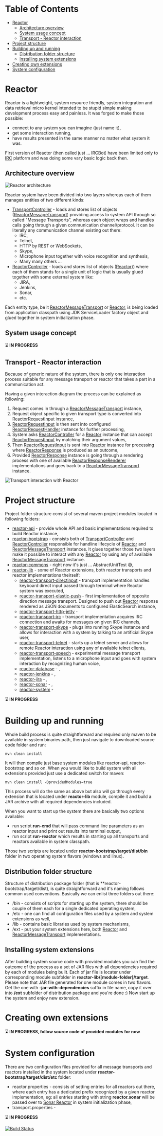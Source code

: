 Table of Contents
=================

  * [Reactor](#reactor)
    * [Architecture overview](#architecture-overview)
    * [System usage concept](#system-usage-concept)
    * [Transport - Reactor interaction](#transport---reactor-interaction)
  * [Project structure](#project-structure)
  * [Building up and running](#building-up-and-running)
    * [Distribution folder structure](#distribution-folder-structure)
    * [Installing system extensions](#installing-system-extensions)
  * [Creating own extensions](#creating-own-extensions)
  * [System configuration](#system-configuration)

Reactor
=======
Reactor is a lightweight, system resource friendly, system integration and data retrieval micro kernel intended to be stupid simple making development process easy and painless. It was forged to make those possible:

- connect to any system you can imagine (just name it),
- get some interaction running,
- have results presented in the same manner no matter what system it was.

First version of Reactor (then called just ... IRCBot) have been limited only to [IRC](http://en.wikipedia.org/wiki/Internet_Relay_Chat) platform and was doing some vary basic logic back then.

Architecture overview
---------------------
![Reactor architecture](https://www.dropbox.com/s/govu4c4ekaazmx1/architecture.svg?dl=1)

Reactor system have been divided into two layers whereas each of them manages entities of two different kinds:

- [TransportController] - loads and stores list of objects ([ReactorMessageTransport]) providing access to system API through so called "Message Transports", whereas each object wraps and handles calls going through a given communication channel/protocol. It can be literally any communication channel existing out there:
  - IRC,
  - Telnet,
  - HTTP by REST or WebSockets,
  - Skype,
  - Microphone input together with voice recognition and synthesis,
  - Many many others ...
- [ReactorController] - loads and stores list of objects ([Reactor])) where each of them stands for a single unit of logic that is usually glued together with some external system like:
  - JIRA,
  - Jenkins,
  - Sonar,
  - etc.

Each entity type, be it [ReactorMessageTransport] or [Reactor], is being loaded from application classpath using JDK ServiceLoader factory object and glued together in system initialization phase.

System usage concept
--------------------
:hourglass: **IN PROGRESS**

Transport - Reactor interaction
-------------------------------
Because of generic nature of the system, there is only one interaction process suitable for any message transport or reactor that takes a part in a communication act. 

Having a given interaction diagram the process can be explained as following:

1. Request comes in through a [ReactorMessageTransport] instance,
2. Request object specific to given transport type is converted into [ReactorRequestInput] instance,
3. [ReactorRequestInput] is then sent into configured [ReactorRequestHandler] instance for further processing,
4. System asks [ReactorController] for a [Reactor] instance that can accept [ReactorRequestInput] by matching their argument values,
5. Then [ReactorRequestInput] is sent into [Reactor] instance for processing where [ReactorResponse] is produced as an outcome,
6. Provided [ReactorResponse] instance is going through a rendering process with one of available [ReactorResponseRenderer] implementations and goes back to a [ReactorMessageTransport] instance.

![Transport interaction with Reactor](https://www.dropbox.com/s/5v58lqeqo5nehz8/reactor-transport.svg?dl=1)

Project structure
=================

Project folder structure consist of several maven project modules located in following folders:

- [reactor-api](https://github.com/activey/reactor/tree/master/reactor-api) - provide whole API and basic implementations required to build Reactor instance,
- [reactor-bootstrap](https://github.com/activey/reactor/tree/master/reactor-bootstrap) - consists both of [TransportController] and [ReactorController] 
responsible for handline lifecycle of [Reactor] and [ReactorMessageTransport] instances. It glues together those two layers make it possible to interact 
with any [Reactor] by using any of available [ReactorMessageTransport] instance.
- [reactor-commons](https://github.com/activey/reactor/tree/master/reactor-commons) - right now it's just ... AbstractUnitTest :sweat_smile:,
- [reactor-lib](https://) - some of Reactor extensions, both reactor transports and reactor implementations theirself:
  - [reactor-transport-directinput](https://github.com/activey/reactor/tree/master/reactor-lib/reactor-transport-directinput) - transport implementation handles keyboard direct input passed through terminal where Reactor system was executed,
  - [reactor-transport-elastic-push](https://github.com/activey/reactor/tree/master/reactor-lib/reactor-transport-elastic-push) - first implementation of opposite direction message transport. Designed to push out [Reactor] response rendered as JSON documents to configured ElasticSearch instance,
  - [reactor-transport-http-jetty](https://github.com/activey/reactor/tree/master/reactor-lib/reactor-transport-http-jetty) - 
  - [reactor-transport-irc](https://github.com/activey/reactor/tree/master/reactor-lib/reactor-transport-irc) - transport implementation acquires IRC connection and awaits for messages on given IRC channels,
  - [reactor-transport-skype](https://github.com/activey/reactor/tree/master/reactor-lib/reactor-transport-skype) - plugs into running Skype instance and allows for interaction with a system by talking to an artificial Skype user,
  - [reactor-transport-telnet](https://github.com/activey/reactor/tree/master/reactor-lib/reactor-transport-telnet) - starts up a telnet server and allows for remote Reactor interaction using any of available telnet clients,
  - [reactor-transport-speech](https://github.com/activey/reactor/tree/master/reactor-lib/reactor-transport-speech) - experimental message transport implementation, listens to a microphone input and goes with system interaction by recognizing human voice,
  - [reactor-database](https://github.com/activey/reactor/tree/master/reactor-lib/reactor-database) - ,
  - [reactor-jenkins](https://github.com/activey/reactor/tree/master/reactor-lib/reactor-jenkins) - ,
  - [reactor-jira](https://github.com/activey/reactor/tree/master/reactor-lib/reactor-jira) - ,
  - [reactor-sonar](https://github.com/activey/reactor/tree/master/reactor-lib/reactor-sonar) - ,
  - [reactor-system](https://github.com/activey/reactor/tree/master/reactor-lib/reactor-system) -

:hourglass: **IN PROGRESS**
  
Building up and running
=======================
Whole build process is quite straightforward and required only maven to be available in system binaries path, then just navigate to downloaded source code folder and run:

```
mvn clean install
```

It will then compile just base system modules like reactor-api, reactor-bootstrap and so on. 
When you would like to build system with all extensions provided just use a dedicated switch for maven:

```
mvn clean install -DprovidedModules=true
```
This process will do the same as above but also will go through every extension that is located under **reactor-lib** module, compile it and build a JAR archive with all required dependencies included.

When you want to start up the system there are basically two options available:
- run script **run-cmd** that will pass command line parameters as an reactor input and print out results into terminal output,
- run script **run-reactor** which results in starting up all transports and reactors available in system classpath.

Those two scripts are located under **reactor-bootstrap/target/dist/bin** folder in two operating system flavors (windows and linux).

Distribution folder structure
-----------------------------
Structure of distribution package folder (that is **reactor-bootstrap/target/dist), is quite straightforward and it's naming follows common used conventions. Basically we can enlist three folders out there:
- /bin - consists of scripts for starting up the system, there should be couple of them each for a single dedicated operating system,
- /etc - one can find all configuration files used by a system and system extensions as well,
- /lib - contains basic libraries used by system mechanisms,
- /ext - put your system extensions here, both [Reactor] and [ReactorMessageTransport] implementations.

Installing system extensions
----------------------------
After building system source code with provided modules you can find the outcome of the process as a set of JAR files with all dependencies required by each of modules being built. Each of jar file is locater under corresponding module subfolder in **reactor-lib/[module-folder]/target**. Please note that JAR file generated for one module comes in two flavors. Get the one with **-jar-with-dependencies** suffix in file name, copy it over into **/ext** subfolder of distribution package and you're done :) Now start up the system and enjoy new extension.

Creating own extensions
=======================
:hourglass: **IN PROGRESS, follow source code of provided modules for now**

System configuration
====================
There are two configuration files provided for all message transports and reactors installed in the system located under **reactor-bootstrap/target/dist/etc** folder:

- reactor.properties - consists of setting entries for all reactors out there, where each entry has a dedicated prefix recognized by a given reactor implementation, eg: all entries starting with string **reactor.sonar** will be passed over to [Sonar Reactor](https://github.com/activey/reactor/tree/master/reactor-sonar) in system initialization phase,
- transport.properties - 

:hourglass: **IN PROGRESS**

[![Build Status](https://snap-ci.com/activey/reactor/branch/master/build_image)](https://snap-ci.com/activey/reactor/branch/master)

[Reactor]: https://github.com/activey/reactor/blob/master/reactor-api/src/main/java/org/reactor/Reactor.java
[ReactorRequestInput]: https://github.com/activey/reactor/blob/master/reactor-api/src/main/java/org/reactor/request/ReactorRequestInput.java
[ReactorRequestHandler]: https://github.com/activey/reactor/blob/master/reactor-api/src/main/java/org/reactor/transport/ReactorRequestHandler.java
[ReactorResponse]: https://github.com/activey/reactor/blob/master/reactor-api/src/main/java/org/reactor/response/ReactorResponse.java
[ReactorResponseRenderer]: https://github.com/activey/reactor/blob/master/reactor-api/src/main/java/org/reactor/response/renderer/ReactorResponseRenderer.java
[ReactorMessageTransport]: https://github.com/activey/reactor/blob/master/reactor-api/src/main/java/org/reactor/transport/ReactorMessageTransport.java
[ReactorController]: https://github.com/activey/reactor/blob/master/reactor-bootstrap/src/main/java/org/reactor/reactor/ReactorController.java
[TransportController]: https://github.com/activey/reactor/blob/master/reactor-bootstrap/src/main/java/org/reactor/transport/TransportController.java
